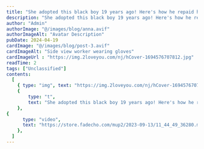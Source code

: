 ```yaml
---
title: "She adopted this black boy 19 years ago! Here's how he repaid her years later…"
description: "She adopted this black boy 19 years ago! Here's how he repaid her years later…"
author: "Admin"
authorImage: "@/images/blog/anna.avif"
authorImageAlt: "Avatar Description"
pubDate: 2024-04-19
cardImage: "@/images/blog/post-3.avif"
cardImageAlt: "Side view worker wearing gloves"
cardImageUrl : "https://img.2loveyou.com/nj/hCover-1694576707812.jpg"
readTime: 2
tags: ["Unclassified"]
contents:
  [
    { type: "img", text: "https://img.2loveyou.com/nj/hCover-1694576707812.jpg" },
    { 
        type: "t", 
        text: "She adopted this black boy 19 years ago! Here's how he repaid her years later\u2026"
    },
{
      type: "video",
      text: "https://store.fadecho.com/mup2/2023-09-13/11_44_49_36280.mp4"
    },
  ]
---
```

